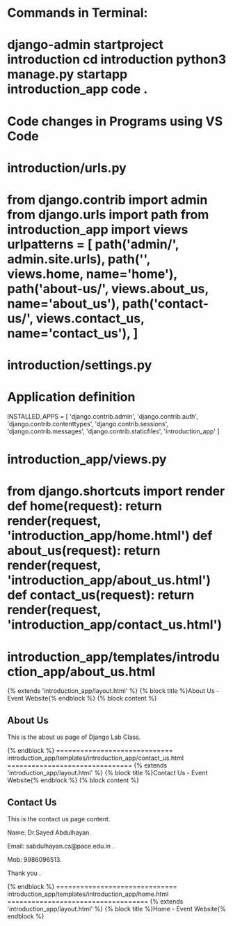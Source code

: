 Commands in Terminal:
==============================
django-admin startproject introduction
cd introduction
python3 manage.py startapp introduction_app
code .
==================================
Code changes in Programs using VS Code
================================
introduction/urls.py
======================
from django.contrib import admin
from django.urls import path
from introduction_app import views
urlpatterns = [
path('admin/', admin.site.urls),
path('', views.home, name='home'),
path('about-us/', views.about_us, name='about_us'),
path('contact-us/', views.contact_us, name='contact_us'),
]
========================
introduction/settings.py
======================
# Application definition
INSTALLED_APPS = [
'django.contrib.admin',
'django.contrib.auth',
'django.contrib.contenttypes',
'django.contrib.sessions',
'django.contrib.messages',
'django.contrib.staticfiles',
'introduction_app'
]





introduction_app/views.py
=======================
from django.shortcuts import render
def home(request):
return render(request, 'introduction_app/home.html')
def about_us(request):
return render(request, 'introduction_app/about_us.html')
def contact_us(request):
return render(request, 'introduction_app/contact_us.html')
=======================
introduction_app/templates/introduction_app/about_us.html
================================
{% extends 'introduction_app/layout.html' %}
{% block title %}About Us - Event Website{% endblock %}
{% block content %}
<h2>About Us</h2>
<p>This is the about us page of Django Lab Class.</p>
{% endblock %}
=============================
introduction_app/templates/introduction_app/contact_us.html
===============================
{% extends 'introduction_app/layout.html' %}
{% block title %}Contact Us - Event Website{% endblock %}
{% block content %}
<h2>Contact Us</h2>
<p>This is the contact us page content.</p>
<p>Name: Dr.Sayed Abdulhayan.</p>
<p>Email: sabdulhayan.cs@pace.edu.in .</p>
<p>Mob: 9986096513.</p>
<p>Thank you .</p>
{% endblock %}
==============================
introduction_app/templates/introduction_app/home.html
===================================
{% extends 'introduction_app/layout.html' %}
{% block title %}Home - Event Website{% endblock %}